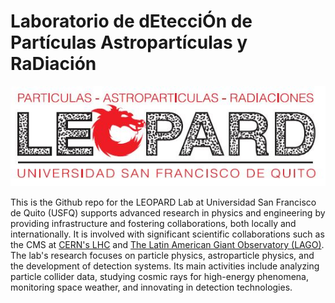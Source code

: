 # Laboratorio de dEtecciÓn de Partículas Astropartículas y RaDiación  

![](https://github.com/USFQ-Leopard/.github/blob/main/profile/img/leopard_logo.JPG)


This is the Github repo for the LEOPARD Lab at Universidad San Francisco de Quito (USFQ) supports advanced research 
in physics and engineering by providing infrastructure and fostering collaborations, both locally and internationally. 
It is involved with significant scientific collaborations such as the CMS at 
[CERN's LHC](https://home.cern/science/accelerators/large-hadron-collider) and [The Latin American Giant 
Observatory (LAGO)](http://lagoproject.net/index.html). The lab's research focuses on particle physics, astroparticle 
physics, and the development of detection systems. Its main activities include analyzing particle collider data, 
studying cosmic rays for high-energy phenomena, monitoring space weather, and innovating in detection technologies.



<!--

**Here are some ideas to get you started:**

🙋‍♀️ A short introduction - what is your organization all about?
🌈 Contribution guidelines - how can the community get involved?
👩‍💻 Useful resources - where can the community find your docs? Is there anything else the community should know?
🍿 Fun facts - what does your team eat for breakfast?
🧙 Remember, you can do mighty things with the power of [Markdown](https://docs.github.com/github/writing-on-github/getting-started-with-writing-and-formatting-on-github/basic-writing-and-formatting-syntax)
-->
